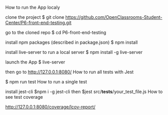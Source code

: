 How to run the App localy

clone the project $ git clone https://github.com/OpenClassrooms-Student-Center/P6-front-end-testing.git

go to the cloned repo $ cd P6-front-end-testing

install npm packages (described in package.json) $ npm install

install live-server to run a local server $ npm install -g live-server

launch the App $ live-server

then go to http://127.0.0.1:8080/
How to run all tests with Jest

$ npm run test
How to run a single test

install jest-cli $npm i -g jest-cli then $jest src/__tests__/your_test_file.js
How to see test coverage

http://127.0.0.1:8080/coverage/lcov-report/
